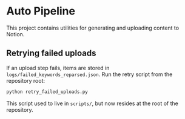 # Auto Pipeline

This project contains utilities for generating and uploading content to Notion.

## Retrying failed uploads

If an upload step fails, items are stored in `logs/failed_keywords_reparsed.json`.
Run the retry script from the repository root:

```bash
python retry_failed_uploads.py
```

This script used to live in `scripts/`, but now resides at the root of the
repository.
